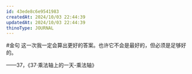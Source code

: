 ```yaml
---
id: 43ede8c6e9541983
createdAt: 2024/10/03 22:44:39
updatedAt: 2024/10/03 22:44:39
thinoType: JOURNAL
---
```

#金句 这一次我一定会算出更好的答案。也许它不会是最好的，但必须是足够好的。

——37，《37·乘法轴上的一天-乘法轴》